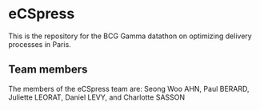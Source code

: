 # eCSpress

This is the repository for the BCG Gamma datathon on optimizing delivery processes in Paris.

## Team members

The members of the eCSpress team are: Seong Woo AHN, Paul BERARD, Juliette LEORAT, Daniel LEVY, and Charlotte SASSON